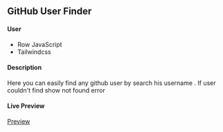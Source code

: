 ## GitHub User Finder

#### User

- Row JavaScript
- Tailwindcss

#### Description

<p>Here you can easily find any github user by search his username . If user couldn't find show not found error

#### Live Preview

<a href="https://rejoyanislam.github.io/github-finder/">Preview </a>
